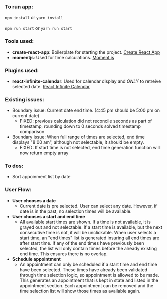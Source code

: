 ### To run app:
`npm install` or `yarn install` 
<br />
<br />
`npm run start` or `yarn run start`

### Tools used:
- **create-react-app**: Boilerplate for starting the project. [Create React App](https://facebook.github.io/create-react-app/)
- **momentjs**: Used for time calculations. [Moment.js](https://momentjs.com/)

### Plugins used:
- **react-infinite-calendar**: Used for calendar display and *ONLY* to retreive selected date. [React Infinite Calendar](https://github.com/clauderic/react-infinite-calendar)

### Existing issues:
- Boundary issue: Current date end time. (4:45 pm should be 5:00 pm on current date)
	- FIXED: previous calculation did not reconcile seconds as part of timestamp, rounding down to 0 seconds solved timestamp comparison
- Boundary issue: When full range of times are selected, end time displays "8:00 am", although not selectable, it should be empty.
	- FIXED: If start time is not selected, end time generation function will now return empty array

### To dos:
- Sort appoinment list by date

### User Flow:
- **User chooses a date**
	* Current date is pre selected. User can select any date. However, if date is in the past, no selection times will be available.  
- **User chooses a start and end time**
	* All available start times are shown. If a time is not available, it is grayed out and not selectable. If a start time is available, but the next consecutive time is not, it will be unclickable. When user selects a start time, an "end times" list is generated insuring all end times are after start time. If any of the end times have previously been selected, the list will only contain times before the already existing end time. This ensures there is no overlap.  
- **Schedule appointment**
	* An appointment can only be scheduled if a start time and end time have been selected. These times have already been validated through time selection logic, so appointment is allowed to be made. This generates an appointment that is kept in state and listed in the appointment section. Each appointment can be removed and the time selection list will show those times as available again.
